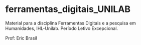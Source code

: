 # ferramentas_digitais_UNILAB
<p>Material para a disciplina Ferramentas Digitais e a pesquisa em Humanidades, IHL-Unilab. Período Letivo Excepcional.</p>
<p>Prof: Eric Brasil</p>
